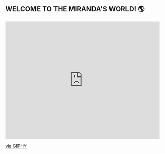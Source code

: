## WELCOME TO THE MIRANDA'S WORLD! 🌎
<iframe src="https://giphy.com/embed/l9Jhzwdi09Ve0" width="480" height="366" frameBorder="0" class="giphy-embed" allowFullScreen></iframe><p><a href="https://giphy.com/gifs/absents-l9Jhzwdi09Ve0">via GIPHY</a></p>
